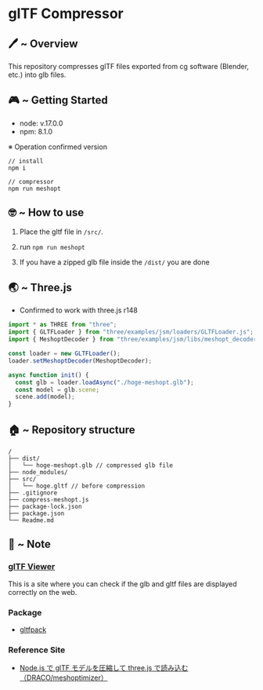 # glTF Compressor

## 🖊️ ~ Overview

This repository compresses glTF files exported from cg software (Blender, etc.) into glb files.

## 🎮 ~ Getting Started

- node: v.17.0.0
- npm: 8.1.0

※ Operation confirmed version

```
// install
npm i

// compressor
npm run meshopt
```

## 🤓 ~ How to use

1. Place the gltf file in `/src/`.

2. run `npm run meshopt`

3. If you have a zipped glb file inside the `/dist/` you are done

## 🌏 ~ Three.js

- Confirmed to work with three.js r148

```js
import * as THREE from "three";
import { GLTFLoader } from "three/examples/jsm/loaders/GLTFLoader.js";
import { MeshoptDecoder } from "three/examples/jsm/libs/meshopt_decoder.module.js";

const loader = new GLTFLoader();
loader.setMeshoptDecoder(MeshoptDecoder);

async function init() {
  const glb = loader.loadAsync("./hoge-meshopt.glb");
  const model = glb.scene;
  scene.add(model);
}
```

## 🏠 ~ Repository structure

```
/
├── dist/
│   └── hoge-meshopt.glb // compressed glb file
├── node_modules/
├── src/
│   └── hoge.gltf // before compression
├── .gitignore
├── compress-meshopt.js
├── package-lock.json
├── package.json
└── Readme.md
```

## 📝 ~ Note

### [glTF Viewer](https://gltf-viewer.donmccurdy.com/)

This is a site where you can check if the glb and gltf files are displayed correctly on the web.

### Package

- [gltfpack](https://www.npmjs.com/package/gltfpack)

### Reference Site

- [Node.js で glTF モデルを圧縮して three.js で読み込む（DRACO/meshoptimizer）](https://qiita.com/watabo_shi/items/ba6c76f4158f827f69ed)

